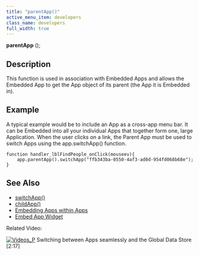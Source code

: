 ```yaml
---
title: "parentApp()"
active_menu_item: developers
class_name: developers
full_width: true
---
```



**parentApp** ();

## Description

This function is used in association with Embedded Apps and allows the Embedded App to get the App object of its parent (the App it is Embedded in).

## Example

A typical example would be to include an App as a cross-app menu bar. It can be Embedded into all your individual Apps that together form one, large Application. When the user clicks on a link, the Parent App must be used to switch Apps using the app.switchApp() function.

    function handler_lblFindPeople_onClick(mouseev){
        app.parentApp().switchApp("ffb343ba-0550-4af3-ad0d-954fd068b68e");    
    }  
   

## See Also

 - [switchApp()](/developers/documentation/scripting-apis/client-api/app-functions/switchapp)
 - [childApp()](/developers/documentation/scripting-apis/client-api/app-functions/childapp)
 - [Embedding Apps within Apps](/developers/documentation/product-guide/advanced-features/embedding-apps-within-apps/)
 - [Embed App Widget](/developers/documentation/product-guide/widget-properties-events/advanced/embed-app)

Related Video:

[![Videos\_P](/img/docs/videos_p.png)](http://www.youtube.com/v/pUY3PXct_wk?autoplay=1&hd=1&fs=1&showsearch=0&rel=0&) Switching between Apps seamlessly and the Global Data Store [2:17]
